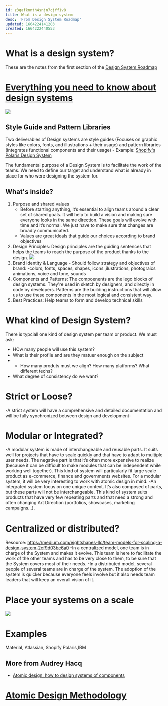 ```yaml
---
id: z3qafknnth4snjn7cjff1v8
title: What is a design system
desc: 'From Design System Roadmap'
updated: 1664224141203
created: 1664222440553
---
```

# What is a design system?
These are the notes from the first section of the [Design System Roadmap](https://roadmap.sh/design-system)

# [Everything you need to know about design systems](https://uxdesign.cc/everything-you-need-to-know-about-design-systems-54b109851969)

![](/assets/images/2022-09-26-16-21-19.png)

## Style Guide and Pattern Libraries
Two deliverables of Design systems are style guides (Focuses on graphic styles like colors, fonts, and illustrations + their usage) and pattern libraries (integrates functional components and their usage)
    - Example: [Shopify's Polaris Design System](https://polaris.shopify.com/)

The fundamental purpose of a Design System is to facilitate the work of the teams. We need to define our target and understand what is already in place for who were designing the system for.

## What's inside?
1. Purpose and shared values
   - Before starting anything, it’s essential to align teams around a clear set of shared goals. It will help to build a vision and making sure everyone looks in the same direction. These goals will evolve with time and it’s normal. We just have to make sure that changes are broadly communicated.
   - Values are great ideals that guide our choices according to brand objectives
2. Design Principles: Design principles are the guiding sentences that helps the teams to reach the purpose of the product thanks to the design.
![](/assets/images/2022-09-26-18-08-05.png)
3. Brand identity & Language - Should follow strategy and objectives of brand: -colors, fonts, spaces, shapes, icons ,ilustrations, photograics animations, voice and tone, sounds
4. Components and Patterns: The compoenents are the lego blocks of design systems. They're used in sketch by designers,  and directly in code by developers. Patterns are the building instructions that will allow us to use these components in the most logical and consistent way.
5. Best Practices: Help teams to form and develop technical skills

# What kind of Design System?
There is typciall one kind of design system per team or product. We must ask:
- HOw many people will use this system?
- What is their profile and are they matuer enough on the subject
- - How many produts must we align? How many platforms? What different techs?
- What degree of consistency do we want?

# Strict or Loose?
-A strict system will have a comprehensive and detailed documentation and will be fully synchronized between design and development-

# Modular or Integrated?
-A modular system is made of interchangeable and reusable parts. It suits well for projects that have to scale quickly and that have to adapt to multiple user needs. The negative part is that it’s often more expensive to realize (because it can be difficult to make modules that can be independent while working well together). This kind of system will particularly fit large scale product as e-commerce, finance and governments websites. For a modular system, it will be very interesting to work with atomic design in mind.
-An integrated system focus on one unique context. It’s also composed of parts, but these parts will not be interchangeable. This kind of system suits products that have very few repeating parts and that need a strong and often changing Art Direction (portfolios, showcases, marketing campaigns…).

# Centralized or distributed?
Resource: https://medium.com/eightshapes-llc/team-models-for-scaling-a-design-system-2cf9d03be6a0
-In a centralized model, one team is in charge of the System and makes it evolve. This team is here to facilitate the work of the other teams and has to be very close to them, to be sure that the System covers most of their needs.
-In a distributed model, several people of several teams are in charge of the system. The adoption of the system is quicker because everyone feels involve but it also needs team leaders that will keep an overall vision of it.

# Place your systems on a scale
![](/assets/images/2022-09-26-18-41-09.png)

# Examples
Material, Atlassian, Shopify Polaris,IBM

## More from Audrey Hacq
- [Atomic design: how to design systems of components](https://uxdesign.cc/atomic-design-how-to-design-systems-of-components-ab41f24f260e)

# [Atomic Design Methodology](https://blog.kamathrohan.com/atomic-design-methodology-for-building-design-systems-f912cf714f53)
